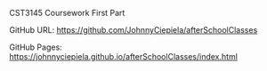 CST3145 Coursework First Part

GitHub URL:
https://github.com/JohnnyCiepiela/afterSchoolClasses

GitHub Pages:
https://johnnyciepiela.github.io/afterSchoolClasses/index.html
